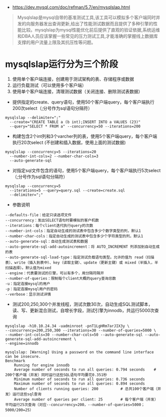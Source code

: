 * https://dev.mysql.com/doc/refman/5.7/en/mysqlslap.html

> Mysqlslap是mysql自带的基准测试工具,该工具可以模拟多个客户端同时并发的向服务器发出查询更新,给出了性能测试数据而且提供了多种引擎的性能比较。mysqlslap为mysql性能优化前后提供了直观的验证依据,系统运维和DBA人员应该掌握一些常见的压力测试工具,才能准确的掌握线上数据库支撑的用户流量上限及其抗压性等问题。


# mysqlslap运行分为三个阶段
1. 使用单个客户端连接，创建用于测试架构的表、存储程序或数据
2. 运行负载测试（可以使用多个客户端）
3. 使用单个客户端连接，清理测试数据（关闭连接、删除测试表数据）


* 提供指定的create、query语句，使用50个客户端query，每个客户端执行200次select（;分号作为sql语句分隔符）
```
mysqlslap --delimiter=";"
  --create="CREATE TABLE a (b int);INSERT INTO a VALUES (23)"
  --query="SELECT * FROM a" --concurrency=50 --iterations=200
```

* 构建包含2个int列和3个varcher列的表，使用5个客户端query，每个客户端执行20次select (不创建和插入数据，使用上面的测试数据)
```
mysqlslap --concurrency=5 --iterations=20
  --number-int-cols=2 --number-char-cols=3
  --auto-generate-sql
```

* 对指定sql文件包含的语句，使用5个客户端query，每个客户端执行5次select（;分号作为sql语句分隔符）
```
mysqlslap --concurrency=5
  --iterations=5 --query=query.sql --create=create.sql
  --delimiter=";"
```

* 参数说明
```
--defaults-file：给定只读选项文件
--concurrency：发出SELECT语句时要模拟的客户机数
--iterations：每个client迭代执行query的次数
--number-int-cols：指定自动生成的测试表中包含多少个数字类型的列，默认1
--number-char-cols：指定自动生成的测试表中包含多少个字符类型的列，默认1
--auto-generate-sql：自动生成测试表和数据
--auto-generate-sql-add-autoincrement：将 AUTO_INCREMENT 列添加到自动生成的表
--auto-generate-sql-load-type：指定测试负载语句类型。允许的值为 read（扫描表）、write（插入到表中）、key（读取主键）、update（更新主键）或 mixed（半插入，半扫描选择）。默认值为mixed
--engine：代表要测试的引擎，可以有多个，用分隔符隔开
--number-of-queries：限制每个client大概的query查询总数
-u：指定连接mysql的用户
-p：指定连接mysql用户的密码
--verbose：显示测试详情
```

* 测试200,250,300个并发线程，测试次数30次，自动生成SQL测试脚本，读、写、更新混合测试，自增长字段，测试引擎为innodb，共运行5000次查询
```
mysqlslap -h10.10.24.34 -uadminroot -pnT1LgHRm7arJIX3y \
--concurrency=200,250,300 --iterations=30 --number-of-queries=5000 \
--number-int-cols=30 --number-char-cols=50 --auto-generate-sql --auto-generate-sql-add-autoincrement \
--engine=innodb
```
```
mysqlslap: [Warning] Using a password on the command line interface can be insecure.
Benchmark
	Running for engine innodb
	Average number of seconds to run all queries: 0.794 seconds    # 200个客户端（并发）同时运行这些SQL语句平均要花0.351秒
	Minimum number of seconds to run all queries: 0.736 seconds
	Maximum number of seconds to run all queries: 0.894 seconds
	Number of clients running queries: 200			# 总共100个客户端（并发）运行这些sql查询
	Average number of queries per client: 25        # 每个客户端（并发）平均运行25次查询（对应--concurrency=200，--number-of-queries=5000；5000/200=25）
```